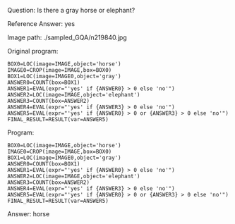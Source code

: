 Question: Is there a gray horse or elephant?

Reference Answer: yes

Image path: ./sampled_GQA/n219840.jpg

Original program:

```
BOX0=LOC(image=IMAGE,object='horse')
IMAGE0=CROP(image=IMAGE,box=BOX0)
BOX1=LOC(image=IMAGE0,object='gray')
ANSWER0=COUNT(box=BOX1)
ANSWER1=EVAL(expr="'yes' if {ANSWER0} > 0 else 'no'")
ANSWER2=LOC(image=IMAGE,object='elephant')
ANSWER3=COUNT(box=ANSWER2)
ANSWER4=EVAL(expr="'yes' if {ANSWER3} > 0 else 'no'")
ANSWER5=EVAL(expr="'yes' if {ANSWER0} > 0 or {ANSWER3} > 0 else 'no'")
FINAL_RESULT=RESULT(var=ANSWER5)
```
Program:

```
BOX0=LOC(image=IMAGE,object='horse')
IMAGE0=CROP(image=IMAGE,box=BOX0)
BOX1=LOC(image=IMAGE0,object='gray')
ANSWER0=COUNT(box=BOX1)
ANSWER1=EVAL(expr="'yes' if {ANSWER0} > 0 else 'no'")
ANSWER2=LOC(image=IMAGE,object='elephant')
ANSWER3=COUNT(box=ANSWER2)
ANSWER4=EVAL(expr="'yes' if {ANSWER3} > 0 else 'no'")
ANSWER5=EVAL(expr="'yes' if {ANSWER0} > 0 or {ANSWER3} > 0 else 'no'")
FINAL_RESULT=RESULT(var=ANSWER5)
```
Answer: horse

